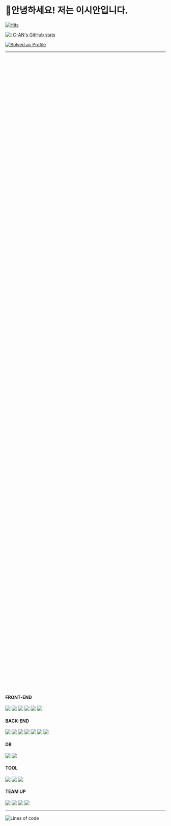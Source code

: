 <!-- <div align="center" style="margin-bottom:100em"> -->

  <div><h1>👋안녕하세요! 저는 이시안입니다.</h1></div>

  [![Hits](https://hits.seeyoufarm.com/api/count/incr/badge.svg?url=https%3A%2F%2Fgithub.com%2Fchicori3&count_bg=%235FCFDF&title_bg=%23555555&icon=&icon_color=%23E7E7E7&title=hits&edge_flat=false)](https://hits.seeyoufarm.com)
<!-- </div> -->
<!--   <img align='left' src="https://github-readme-stats.vercel.app/api?username=chicori3&show_icons=true&theme=radical">  -->

  [![I C-AN's GitHub stats](https://github-readme-stats.vercel.app/api?username=chicori3&show_icons=true&theme=radical)](https://github.com/anuraghazra/github-readme-stats)
<!--   <img align='right' src="http://mazassumnida.wtf/api/v2/generate_badge?boj=chicori3"> -->

  [![Solved.ac Profile](http://mazassumnida.wtf/api/v2/generate_badge?boj=chicori3)](https://solved.ac/chicori3/)

  <!--   [![Top Langs](https://github-readme-stats.vercel.app/api/top-langs/?username=chicori3&theme=radical)](https://github.com/anuraghazra/github-readme-stats) -->
  


<!-- <div align="center" style="margin-top:430px;padding-top:10000px"> -->

---

  <div style="margin-top:1000px;padding-top:1000px">
    <h4>FRONT-END</h4>
    <img src="https://img.shields.io/badge/HTML5-E34F26?style=flat-square&logo=HTML5&logoColor=white"/>
    <img src="https://img.shields.io/badge/CSS3-1572B6?style=flat-square&logo=CSS3&logoColor=white"/>
    <img src="https://img.shields.io/badge/JavaScript-F7DF1E?style=flat-square&logo=JavaScript&logoColor=white"/>
    <img src="https://img.shields.io/badge/Bootstrap-7952B3?style=flat-square&logo=Bootstrap&logoColor=white"/>
    <img src="https://img.shields.io/badge/Vue.js-4FC08D?style=flat-square&logo=Vue.js&logoColor=white"/>
    <img src="https://img.shields.io/badge/Vuetify-1867C0?style=flat-square&logo=Vuetify&logoColor=white"/>
  </div>

  <div>
    <h4>BACK-END</h4>
    <img src="https://img.shields.io/badge/Java-007396?style=flat-square&logo=Java&logoColor=white"/>
    <img src="https://img.shields.io/badge/Spring-6DB33F?style=flat-square&logo=Spring&logoColor=white"/>
    <img src="https://img.shields.io/badge/SpringBoot-6DB33F?style=flat-square&logo=SpringBoot&logoColor=white"/>
    <img src="https://img.shields.io/badge/Maven-C71A36?style=flat-square&logo=ApacheMaven&logoColor=white"/>
    <img src="https://img.shields.io/badge/Gradle-02303A?style=flat-square&logo=Gradle&logoColor=white"/>
    <img src="https://img.shields.io/badge/Node.js-339933?style=flat-square&logo=Node.js&logoColor=white"/>
    <img src="https://img.shields.io/badge/Mocha-8D6748?style=flat-square&logo=Mocha&logoColor=white"/>
  </div>

  <div>
    <h4>DB</h4>
    <img src="https://img.shields.io/badge/Oracle-F80000?style=flat-square&logo=Oracle&logoColor=white"/>
    <img src="https://img.shields.io/badge/Mysql-4479A1?style=flat-square&logo=Mysql&logoColor=white"/>
  </div>

  <div>
    <h4>TOOL</h4>
    <img src="https://img.shields.io/badge/IntelliJ IDEA-000000?style=flat-square&logo=IntelliJ+IDEA&logoColor=white"/>
    <img src="https://img.shields.io/badge/Visual Studio Code-007ACC?style=flat-square&logo=VisualStudioCode&logoColor=white"/>
    <img src="https://img.shields.io/badge/Postman-FF6C37?style=flat-square&logo=Postman&logoColor=white"/>
  </div>


  <div>
    <h4>TEAM UP</h4>
    <img src="https://img.shields.io/badge/Git-F05032?style=flat-square&logo=Git&logoColor=white"/>
    <img src="https://img.shields.io/badge/GitHub-181717?style=flat-square&logo=GitHub&logoColor=white"/>
    <img src="https://img.shields.io/badge/Slack-4A154B?style=flat-square&logo=Slack&logoColor=white"/>
    <img src="https://img.shields.io/badge/Notion-000000?style=flat-square&logo=Notion&logoColor=white"/>
  </div>
  
---

<!-- </div> -->

![Lines of code](https://img.shields.io/badge/From%20Hello%20World%20I%27ve%20Written-370%20Thousand%20lines%20of%20code-blue)
<!--START_SECTION:waka-->
<!-- 
**I'm a Night 🦉** 

```text
🌞 Morning    58 commits     ██░░░░░░░░░░░░░░░░░░░░░░░   8.91% 
🌆 Daytime    256 commits    █████████░░░░░░░░░░░░░░░░   39.32% 
🌃 Evening    261 commits    ██████████░░░░░░░░░░░░░░░   40.09% 
🌙 Night      76 commits     ███░░░░░░░░░░░░░░░░░░░░░░   11.67%

```


📊 **This Week I Spent My Time On** 

```text
⌚︎ Time Zone: Asia/Seoul

💬 Programming Languages: 
Java                     6 hrs 54 mins       ███████████████░░░░░░░░░░   61.17% 
Markdown                 4 hrs 22 mins       █████████░░░░░░░░░░░░░░░░   38.83%

🔥 Editors: 
IntelliJ                 11 hrs 16 mins      █████████████████████████   100.0%

💻 Operating System: 
Windows                  11 hrs 16 mins      █████████████████████████   100.0%

```

**I Mostly Code in JavaScript** 

```text
JavaScript               16 repos            ███████████░░░░░░░░░░░░░░   47.06% 
Java                     9 repos             ██████░░░░░░░░░░░░░░░░░░░   26.47% 
HTML                     5 repos             ███░░░░░░░░░░░░░░░░░░░░░░   14.71% 
CSS                      2 repos             █░░░░░░░░░░░░░░░░░░░░░░░░   5.88% 
TypeScript               2 repos             █░░░░░░░░░░░░░░░░░░░░░░░░   5.88%

```



 Last Updated on 17/01/2022 -->
<!--END_SECTION:waka-->





<!--
**chicori3/chicori3** is a ✨ _special_ ✨ repository because its `README.md` (this file) appears on your GitHub profile.

Here are some ideas to get you started:

- 🔭 I’m currently working on ...
- 🌱 I’m currently learning ...
- 👯 I’m looking to collaborate on ...
- 🤔 I’m looking for help with ...
- 💬 Ask me about ...
- 📫 How to reach me: ...
- 😄 Pronouns: ...
- ⚡ Fun fact: ...
-->
